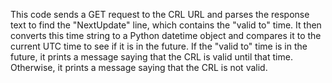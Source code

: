 This code sends a GET request to the CRL URL and parses the response text to find the "NextUpdate" line, which contains the "valid to" time. It then converts this time string to a Python datetime object and compares it to the current UTC time to see if it is in the future. If the "valid to" time is in the future, it prints a message saying that the CRL is valid until that time. Otherwise, it prints a message saying that the CRL is not valid.
